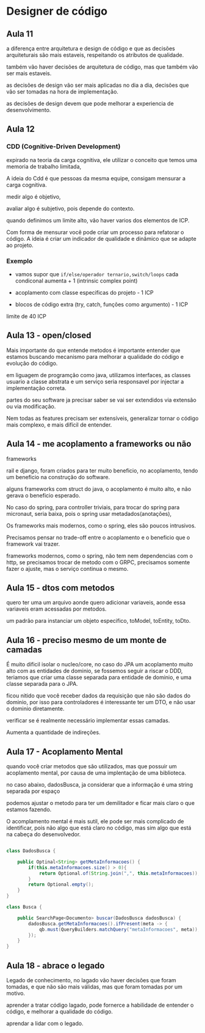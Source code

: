 # Designer de código

## Aula 11

a diferença entre arquitetura e design de código e que as decisões arquiteturais são mais estaveis, respeitando os atributos de qualidade.

também vão haver decisões de arquitetura de código, mas que também vão ser mais estaveis.

as decisões de design vão ser mais aplicadas no dia a dia, decisões que vão ser tomadas na hora de implementação.

as decisões de design devem que pode melhorar a experiencia de desenvolvimento.


## Aula 12

### CDD (Cognitive-Driven Development)

expirado na teoria da carga cognitiva, ele utilizar o conceito que temos uma memoria de trabalho limitada,

A ideia do Cdd é que pessoas da mesma equipe, consigam mensurar a carga cognitiva.


medir algo é objetivo,

avaliar algo é subjetivo, pois depende do contexto.

quando definimos um limite alto, vão haver varios dos elementos de ICP.

Com forma de mensurar você pode criar um processo para refatorar o código. A ideia é criar um indicador de qualidade e dinâmico que se adapte ao projeto.

### Exemplo

- vamos supor que `if/else/operador ternario,switch/loops` cada condiconal aumenta + 1 (intrinsic complex point)

- acoplamento com classe especificas do projeto - 1 ICP

- blocos de código extra (try, catch, funções como argumento) - 1 ICP

limite de 40 ICP


## Aula 13 - open/closed

Mais importante do que entende metodos é importante entender que estamos buscando mecanismo para melhorar a qualidade do código e evolução do código.

em liguagem de programção como java, utilizamos interfaces, as classes usuario a classe abstrata e um serviço seria responsavel por injectar a implementação correta.

partes do seu software ja precisar saber se vai ser extendidos via extensão ou via modificação.

Nem todas as features precisam ser extensíveis, generalizar tornar o código mais complexo, e mais difícil de entender.



## Aula 14 - me acoplamento a frameworks ou não

frameworks

rail e django, foram criados para ter muito beneficio, no acoplamento, tendo um beneficio na construção do software.

alguns frameworks com struct do java, o acoplamento é muito alto, e não gerava o beneficio esperado.

No caso do spring, para controller triviais, para trocar do spring para micronaut, seria baixa, pois o spring usar metadados(anotações),

Os frameworks mais modernos, como o spring, eles são poucos intrusivos.

Precisamos pensar no trade-off entre o acoplamento e o beneficio que o framework vai trazer.

frameworks modernos, como o spring, não tem nem dependencias com o http, se precisamos trocar de metodo com o GRPC, precisamos somente fazer o ajuste, mas o serviço continua o mesmo.


## Aula 15 - dtos com metodos

quero ter uma um arquivo aonde quero adicionar variaveis, aonde essa variaveis eram acessadas por metodos.


um padrão para instanciar um objeto especifico, toModel, toEntity, toDto.


## Aula 16 - preciso mesmo de um monte de camadas

É muito dificil isolar o nucleo/core, no caso do JPA um acoplamento muito alto com as entidades de dominio, se fossemos seguir a riscar o DDD, teriamos que criar uma classe separada para entidade de dominio, e uma classe separada para o JPA.

ficou nitido que você receber dados da requisição que não são dados do dominio, por isso para controladores é interessante ter um DTO, e não usar o dominio diretamente.

verificar se é realmente necessário implementar essas camadas.

Aumenta a quantidade de indireções.

## Aula 17 - Acoplamento Mental

quando você criar metodos que são utilizados, mas que possuir um acoplamento mental, por causa de uma implentação de uma biblioteca.

no caso abaixo, dadosBusca, ja considerar que a informação é uma string separada por espaço

podemos ajustar o metodo para ter um demilitador e ficar mais claro o que estamos fazendo.

O acomplamento mental é mais sutil, ele pode ser mais complicado de identificar, pois não algo que está claro no código, mas sim algo que está na cabeça do desenvolvedor.



``` java

class DadosBusca {

	public Optinal<String> getMetaInformacoes() {
		if(this.metaInformacoes.size() > 0){
			return Optional.of(String.join(",", this.metaInformacoes));
		}
		return Optional.empty();
	}
}

class Busca {

	public SearchPage<Documento> buscar(DadosBusca dadosBusca) {
		dadosBusca.getMetaInformacoes().ifPresent(meta -> {
			qb.must(QueryBuilders.matchQuery("metaInformacoes", meta));
		});
	}
}
```

## Aula 18 - abrace o legado


Legado de conhecimento, no lagado vão haver decisões que foram tomadas, e que não são mais válidas, mas que foram tomadas por um motivo.

aprender a tratar código lagado, pode fornerce a habilidade de entender o código, e melhorar a qualidade do código.

aprendar a lidar com o legado.




